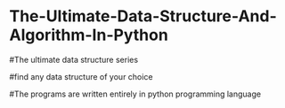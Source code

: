 # The-Ultimate-Data-Structure-And-Algorithm-In-Python

#The ultimate data structure series 

#find any data structure of your choice 

#The programs are written entirely in python programming language
